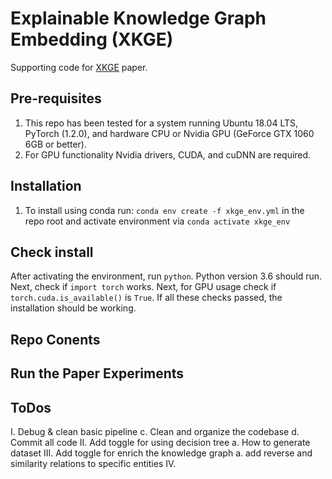 # Explainable Knowledge Graph Embedding (XKGE)
Supporting code for [XKGE]() paper.

## Pre-requisites
1. This repo has been tested for a system running Ubuntu 18.04 LTS, PyTorch (1.2.0), and 
hardware CPU or Nvidia GPU (GeForce GTX 1060 6GB or better).
2. For GPU functionality Nvidia drivers, CUDA, and cuDNN are required.

## Installation
1. To install using conda run: `conda env create -f xkge_env.yml` in the repo root and activate
environment via `conda activate xkge_env`

## Check install
After activating the environment, run `python`. Python version 3.6 should run. Next, check if `import torch` works.
Next, for GPU usage check if `torch.cuda.is_available()` is `True`. If all these checks passed, the installation should
be working.

## Repo Conents

    
## Run the Paper Experiments


## ToDos
I. Debug & clean basic pipeline
    c. Clean and organize the codebase
    d. Commit all code
II. Add toggle for using decision tree
    a. How to generate dataset
III. Add toggle for enrich the knowledge graph
    a. add reverse and similarity relations to specific entities
IV. 
